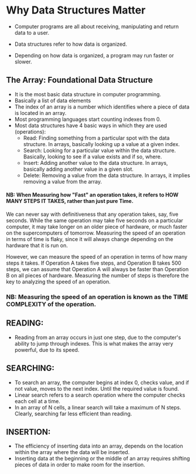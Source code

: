 # Why Data Structures Matter

- Computer programs are all about receiving, manipulating and return data to a user.

- Data structures refer to how data is organized.

- Depending on how data is organized, a program may run faster or slower.

## The Array: Foundational Data Structure

- It is the most basic data structure in computer programming.
- Basically a list of data elements
- The index of an array is a number which identifies where a piece of data is located in an array.
- Most programming languages start counting indexes from 0.
- Most data structures have 4 basic ways in which they are used (operations):
    - Read: Finding something from a particular spot with the data structure. In arrays, basically looking up a value at a given index.
    - Search: Looking for a particular value within the data structure. Basically, looking to see if a value exists and if so, where.
    - Insert: Adding another value to the data structure. In arrays, basically adding another value in a given slot.
    - Delete: Removing a value from the data structure. In arrays, it implies removing a value from the array.

#### NB: When Measuring how "Fast" an operation takes, it refers to HOW MANY STEPS IT TAKES, rather than just pure Time.

We can never say with definitiveness that any operation takes, say, five seconds. While the same operation may take five seconds on a particular computer, it may take longer on an older piece of hardware, or much faster on the supercomputers of tomorrow. Measuring the speed of an operation in terms of time is flaky, since it will always change depending on the hardware that it is run on.

However, we can measure the speed of an operation in terms of how many steps it takes. If Operation A takes five steps, and Operation B takes 500 steps, we can assume that Operation A will always be faster than Operation B on all pieces of hardware. Measuring the number of steps is therefore the key to analyzing the speed of an operation.

### NB: Measuring the speed of an operation is known as the TIME COMPLEXITY of the operation.

## READING:
- Reading from an array occurs in just one step, due to the computer's ability to jump through indexes. This is what makes the array very powerful, due to its speed.
## SEARCHING:
- To search an array, the computer begins at index 0, checks value, and if not value, moves to the next index. Until the required value is found.
- Linear search refers to a search operation where the computer checks each cell at a time.
- In an array of N cells, a linear search will take a maximum of N steps. Clearly, searching far less efficient than reading.

## INSERTION:
- The efficiency of inserting data into an array, depends on the location within the array where the data will be inserted.
- Inserting data at the beginning or the middle of an array requires shifting pieces of data in order to make room for the insertion.